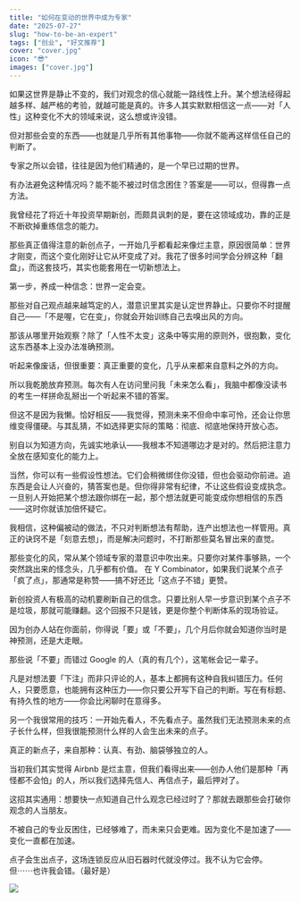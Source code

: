 ```yaml
---
title: "如何在变动的世界中成为专家"
date: "2025-07-27"
slug: "how-to-be-an-expert"
tags: ["创业", "好文推荐"]
cover: "cover.jpg"
icon: "😎"
images: ["cover.jpg"]
---
```

如果这世界是静止不变的，我们对观念的信心就能一路线性上升。某个想法经得起越多样、越严格的考验，就越可能是真的。许多人其实默默相信这一点——对「人性」这种变化不大的领域来说，这么想或许没错。



但对那些会变的东西——也就是几乎所有其他事物——你就不能再这样信任自己的判断了。



专家之所以会错，往往是因为他们精通的，是一个早已过期的世界。



有办法避免这种情况吗？能不能不被过时信念困住？答案是——可以，但得靠一点方法。



我曾经花了将近十年投资早期新创，而颇具讽刺的是，要在这领域成功，靠的正是不断砍掉重练信念的能力。



那些真正值得注意的新创点子，一开始几乎都看起来像烂主意，原因很简单：世界才刚变，而这个变化刚好让它从坏变成了对。我花了很多时间学会分辨这种「翻盘」，而这套技巧，其实也能套用在一切新想法上。



第一步，养成一种信念：世界一定会变。



那些对自己观点越来越笃定的人，潜意识里其实是认定世界静止。只要你不时提醒自己——「不是喔，它在变」，你就会开始训练自己去嗅出风的方向。



那该从哪里开始观察？除了「人性不太变」这条中等实用的原则外，很抱歉，变化这东西基本上没办法准确预测。



听起来像废话，但很重要：真正重要的变化，几乎从来都来自意料之外的方向。



所以我乾脆放弃预测。每次有人在访问里问我「未来怎么看」，我脑中都像没读书的考生一样拼命乱掰出一个听起来不错的答案。



但这不是因为我懒。恰好相反——我觉得，预测未来不但命中率可怜，还会让你思维变得僵硬。与其乱猜，不如选择更实际的策略：彻底、彻底地保持开放心态。



别自以为知道方向，先诚实地承认——我根本不知道哪边才是对的。然后把注意力全放在感知变化的能力上。



当然，你可以有一些假设性想法。它们会稍微绑住你没错，但也会驱动你前进。追东西是会让人兴奋的，猜答案也是。但你得非常有纪律，不让这些假设变成执念。
一旦别人开始把某个想法跟你绑在一起，那个想法就更可能变成你想相信的东西——这时你就该加倍怀疑它。



我相信，这种偏被动的做法，不只对判断想法有帮助，连产出想法也一样管用。真正的诀窍不是「刻意去想」，而是解决问题时，不打断那些莫名冒出来的直觉。



那些变化的风，常从某个领域专家的潜意识中吹出来。只要你对某件事够熟，一个突然跳出来的怪念头，几乎都有价值。
在 Y Combinator，如果我们说某个点子「疯了点」，那通常是称赞——搞不好还比「这点子不错」更赞。



新创投资人有极高的动机要刷新自己的信念。只要比别人早一步意识到某个点子不是垃圾，那就可能赚翻。这个回报不只是钱，更是你整个判断体系的现场验证。



因为创办人站在你面前，你得说「要」或「不要」，几个月后你就会知道你当时是神预测，还是大走眼。



那些说「不要」而错过 Google 的人（真的有几个），这笔帐会记一辈子。



凡是对想法要「下注」而非只评论的人，基本上都拥有这种自我纠错压力。任何人，只要愿意，也能拥有这种压力——你只要公开写下自己的判断。写在有标题、有持久性的地方——你会比闲聊时在意得多。



另一个我很常用的技巧：一开始先看人，不先看点子。虽然我们无法预测未来的点子长什么样，但我很能预测什么样的人会生出未来的点子。



真正的新点子，来自那种：认真、有劲、脑袋够独立的人。



当初我们其实觉得 Airbnb 是烂主意，但我们看得出来——创办人他们是那种「再怪都不会怕」的人，所以我们选择先信人、再信点子，最后押对了。



这招其实通用：想要快一点知道自己什么观念已经过时了？那就去跟那些会打破你观念的人当朋友。



不被自己的专业反困住，已经够难了，而未来只会更难。因为变化不是加速了——变化一直都在加速。



点子会生出点子，这场连锁反应从旧石器时代就没停过。我不认为它会停。
但⋯⋯也许我会错。（最好是）




![](https://prod-files-secure.s3.us-west-2.amazonaws.com/112d0858-5090-4d34-a606-b75eb8d65fd2/46476355-9cf3-4e99-9b7a-3531bc426380/1000202064.png?X-Amz-Algorithm=AWS4-HMAC-SHA256&X-Amz-Content-Sha256=UNSIGNED-PAYLOAD&X-Amz-Credential=ASIAZI2LB4663C7MI26P%2F20250908%2Fus-west-2%2Fs3%2Faws4_request&X-Amz-Date=20250908T171159Z&X-Amz-Expires=3600&X-Amz-Security-Token=IQoJb3JpZ2luX2VjEFkaCXVzLXdlc3QtMiJHMEUCIQDOvyf%2FmuW2eFWQJSKdqbd82mwP4I52V04pZHCvUP3XcQIgPls8C8%2BL4QwsYnff18J44hCAvYSqNBnrpitfgKeymyUqiAQIwv%2F%2F%2F%2F%2F%2F%2F%2F%2F%2FARAAGgw2Mzc0MjMxODM4MDUiDOD77WoYxNCcyeMwcyrcA%2FIWGhVyCkfyfUj2DVYp4Uz2LEPri5P7lXnStJfDHzOhkpGwcY8iwTtlEvzvh2mMLmRCmxFpus9YNE%2F02lO%2BDpfE9a01yonGDaS1f3a2EBfPFeOhDJ3AS7NmLcPrfEHh1wonaQZVZdNqwN9%2Fj2Vx28C817lpXgt34m1%2ByTMjwoF0OsyeGPtGMaTbs47OcPTndM0RGPZYIawZaZDKv24ZKCz%2BpGj4y%2BZWYRo5p6bybmEz0%2F2%2F8vaBQyJP5AyQlhFpp3I7lJABfP62DqwjSMC%2BM57dUgX%2FGr7AUlyzeerJKZGm5S%2FqJH6OBfkzyCxfmEp9oPHzQFA0uUU1AkyN63cy8LNcTDCD792Lk5kz93dbfeV1lq%2BCVD7cDxls6Ns4NRPVQjh3%2B%2FnoKRjTzljhSTivhcQCeZGJLl2A9sTiMdgM7WWeq3wXeZxqSroK8jGrdrgyBOeNFNUfx2IXUaA8xgK%2BG05LjpxlfEVKeRwCg%2F4wRisfPVyXRXmeEaToTP24yPiTJuslgRbto14Tp5eocLSQ1YAwaKeCS7ArY84twU%2BeP6XdcLnrIEI0kSLYKRrx5OtpjFm9BNQxDZZ%2BWcawZaBueAl%2FZ6aPlvk0qlYcPKzy%2FN0ZUuTmcAblmr9vyPiDMLWU%2FMUGOqUBKBAssbpRFSDWnRqPSpyu9yNtwgfHCKT121epCDyssywpaKfff3WVP4n3sU0RFlwczen60g4nF71bQCNxZmnGfAgmbzUm3mHCU9RtSRy%2Bhlgh6lYkTE97uoo17oY39KqBqJg%2Ftd%2Fr8IwkHXrsx864uZ6132w%2B7u8Hl%2BQ6k0d8ikDBYrDQlehn7k7%2FpIzvp05pIjy7sn6kXT7biOnDuBhfj9N9oRin&X-Amz-Signature=463f15bfd0c6ad2e7915d1baf72f6cce554df1f28b7cb0c48d2673f5a61fbc28&X-Amz-SignedHeaders=host&x-amz-checksum-mode=ENABLED&x-id=GetObject)

